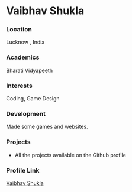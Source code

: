 # Vaibhav Shukla

### Location

Lucknow , India

### Academics

Bharati Vidyapeeth

### Interests

Coding, Game Design 

### Development

Made some games and websites. 

### Projects

- All the projects available on the Github profile

### Profile Link

[Vaibhav Shukla](https://github.com/iamVaibhav100)
